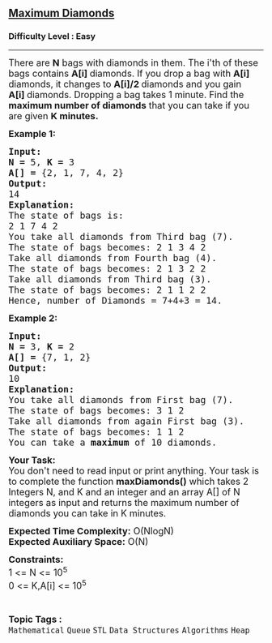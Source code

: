 <h2><a href="https://practice.geeksforgeeks.org/problems/chinky-and-diamonds3340/1">Maximum Diamonds</a></h2><h3>Difficulty Level : Easy</h3><hr><div class="problems_problem_content__Xm_eO"><p><span style="font-size: 18px;">There are <strong>N</strong> bags with diamonds in them. The i'th of these bags contains <strong>A[i] </strong>diamonds. If you drop a bag with <strong>A[i]</strong> diamonds, it changes to <strong>A[i]/2 </strong>diamonds and you gain <strong>A[i]&nbsp;</strong>diamonds. Dropping a bag takes 1 minute. Find the <strong>maximum number of diamonds</strong> that you can take if you are given <strong>K minutes.</strong></span></p>
<p><span style="font-size: 18px;"><strong>Example 1:</strong></span></p>
<pre><span style="font-size: 18px;"><strong>Input:</strong></span>
<span style="font-size: 18px;"><strong>N = </strong>5, <strong>K = </strong>3
<strong>A[] = </strong>{2, 1, 7, 4, 2}</span>
<span style="font-size: 18px;"><strong>Output:</strong></span>
<span style="font-size: 18px;">14</span>
<span style="font-size: 18px;"><strong>Explanation:</strong></span>
<span style="font-size: 18px;">The state of bags is:
2 1 7 4 2
You take all diamonds from Third bag (7).</span><span style="font-size: 18px;">
The state of bags becomes: 2 1 3 4 2 
Take all diamonds from Fourth bag (4).
The state of bags becomes: 2 1 3 2 2
Take all diamonds from Third bag (3).</span><span style="font-size: 18px;">
The state of bags becomes: 2 1 1 2 2 
Hence, number of Diamonds = 7+4+3 = 14.</span></pre>
<p><span style="font-size: 18px;"><strong>Example 2:</strong></span></p>
<pre><span style="font-size: 18px;"><strong>Input:</strong></span>
<span style="font-size: 18px;"><strong>N = </strong>3, <strong>K = </strong>2
<strong>A[] = </strong>{7, 1, 2}</span>
<span style="font-size: 18px;"><strong>Output:</strong></span>
<span style="font-size: 18px;">10</span>
<span style="font-size: 18px;"><strong>Explanation:<br></strong>You take all diamonds from First bag (7).<br>The state of bags becomes: 3 1 2 <br>Take all diamonds from again First bag (3).<br>The state of bags becomes: 1 1 2<br></span><span style="font-size: 18px;">You can take a <strong>maximum </strong>of 10 diamonds.</span>
</pre>
<p><span style="font-size: 18px;"><strong>Your Task:</strong><br>You don't need to read input or print anything. Your task is to complete the function <strong>maxDiamonds()</strong> which takes 2 Integers N, and K and an integer and an array A[] of N integers as input and returns the maximum number of diamonds you can take in K minutes.</span></p>
<p><span style="font-size: 18px;"><strong>Expected Time Complexity:</strong> O(NlogN)<br><strong>Expected Auxiliary Space:</strong> O(N)</span></p>
<p><span style="font-size: 18px;"><strong>Constraints:</strong></span><br><span style="font-size: 18px;">1 &lt;= N &lt;= 10<sup>5</sup><br>0 &lt;= K,A[i] &lt;= 10<sup>5</sup></span></p></div><br><p><span style=font-size:18px><strong>Topic Tags : </strong><br><code>Mathematical</code>&nbsp;<code>Queue</code>&nbsp;<code>STL</code>&nbsp;<code>Data Structures</code>&nbsp;<code>Algorithms</code>&nbsp;<code>Heap</code>&nbsp;